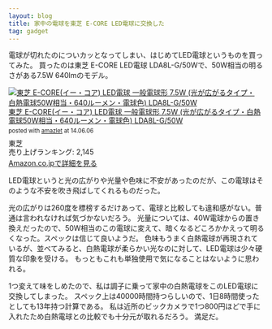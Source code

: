 ```yaml
---
layout: blog
title: 家中の電球を東芝 E-CORE LED電球に交換した
tag: gadget
---
```




電球が切れたのについカッとなってしまい、はじめてLED電球というものを買ってみた。
買ったのは東芝 E-CORE LED電球 LDA8L-G/50Wで、50W相当の明るさがある7.5W 640lmのモデル。

<div class="amazlet-box" style="margin-bottom:0px;"><div class="amazlet-image" style="float:left;margin:0px 12px 1px 0px;"><a href="http://www.amazon.co.jp/exec/obidos/ASIN/B00E1UOH68/xmisao-22/ref=nosim/" name="amazletlink" target="_blank"><img src="https://images-fe.ssl-images-amazon.com/images/I/31Mhz4TQmOL._SL160_.jpg" alt="東芝 E-CORE(イー・コア) LED電球 一般電球形 7.5W (光が広がるタイプ・白熱電球50W相当・640ルーメン・電球色) LDA8L-G/50W" style="border: none;" /></a></div><div class="amazlet-info" style="line-height:120%; margin-bottom: 10px"><div class="amazlet-name" style="margin-bottom:10px;line-height:120%"><a href="http://www.amazon.co.jp/exec/obidos/ASIN/B00E1UOH68/xmisao-22/ref=nosim/" name="amazletlink" target="_blank">東芝 E-CORE(イー・コア) LED電球 一般電球形 7.5W (光が広がるタイプ・白熱電球50W相当・640ルーメン・電球色) LDA8L-G/50W</a><div class="amazlet-powered-date" style="font-size:80%;margin-top:5px;line-height:120%">posted with <a href="http://www.amazlet.com/" title="amazlet" target="_blank">amazlet</a> at 14.06.06</div></div><div class="amazlet-detail">東芝 <br />売り上げランキング: 2,145<br /></div><div class="amazlet-sub-info" style="float: left;"><div class="amazlet-link" style="margin-top: 5px"><a href="http://www.amazon.co.jp/exec/obidos/ASIN/B00E1UOH68/xmisao-22/ref=nosim/" name="amazletlink" target="_blank">Amazon.co.jpで詳細を見る</a></div></div></div><div class="amazlet-footer" style="clear: left"></div></div>

LED電球というと光の広がりや光量や色味に不安があったのだが、この電球はそのような不安を吹き飛ばしてくれるものだった。

光の広がりは260度を標榜するだけあって、電球と比較しても違和感がない。普通は言われなければ気づかないだろう。
光量については、40W電球からの置き換えだったので、50W相当のこの電球に変えて、暗くなるどころかかえって明るくなった。スペックは信じて良いようだ。
色味もうまく白熱電球が再現されているが、並べてみると、白熱電球が柔らかい光なのに対して、LED電球は少々硬質な印象を受ける。
もっともこれも単独使用で気になることはないように思われる。

1つ変えて味をしめたので、私は調子に乗って家中の白熱電球をこのLED電球に交換してしまった。
スペック上は40000時間持つらしいので、1日8時間使ったとしても13年持つ計算である。
私は近所のビックカメラで1つ800円ほどで手に入れたため白熱電球との比較でも十分元が取れるだろう。
満足だ。
